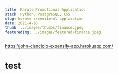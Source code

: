 ```yaml
---
title: Karate Promotional Application
stack: Python, PostgreSQL, CSS
slug: karate-promotional-application
date: 2021-4-28
thumb: ../images/thumbs/finance.jpeg
featuredImg: ../images/featured/finance.jpeg
---
```


https://john-cianciolo-expensify-app.herokuapp.com/
<h1>test</h1>